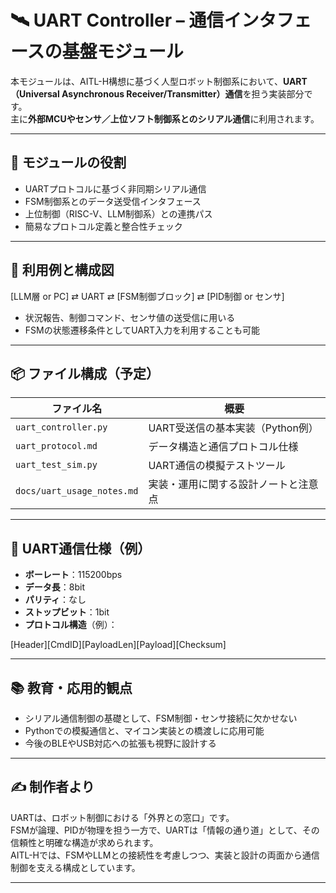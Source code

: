 # 🛰️ UART Controller – 通信インタフェースの基盤モジュール

本モジュールは、AITL-H構想に基づく人型ロボット制御系において、**UART（Universal Asynchronous Receiver/Transmitter）通信**を担う実装部分です。  
主に**外部MCUやセンサ／上位ソフト制御系とのシリアル通信**に利用されます。

---

## 🔧 モジュールの役割

- UARTプロトコルに基づく非同期シリアル通信
- FSM制御系とのデータ送受信インタフェース
- 上位制御（RISC-V、LLM制御系）との連携パス
- 簡易なプロトコル定義と整合性チェック

---

## 🔁 利用例と構成図

[LLM層 or PC] ⇄ UART ⇄ [FSM制御ブロック] ⇄ [PID制御 or センサ]

- 状況報告、制御コマンド、センサ値の送受信に用いる
- FSMの状態遷移条件としてUART入力を利用することも可能

---

## 📦 ファイル構成（予定）

| ファイル名 | 概要 |
|------------|------|
| `uart_controller.py` | UART受送信の基本実装（Python例） |
| `uart_protocol.md` | データ構造と通信プロトコル仕様 |
| `uart_test_sim.py` | UART通信の模擬テストツール |
| `docs/uart_usage_notes.md` | 実装・運用に関する設計ノートと注意点 |

---

## 🧩 UART通信仕様（例）

- **ボーレート**：115200bps
- **データ長**：8bit
- **パリティ**：なし
- **ストップビット**：1bit
- **プロトコル構造**（例）：

[Header][CmdID][PayloadLen][Payload][Checksum]

---

## 📚 教育・応用的観点

- シリアル通信制御の基礎として、FSM制御・センサ接続に欠かせない
- Pythonでの模擬通信と、マイコン実装との橋渡しに応用可能
- 今後のBLEやUSB対応への拡張も視野に設計する

---

## ✍️ 制作者より

UARTは、ロボット制御における「外界との窓口」です。  
FSMが論理、PIDが物理を担う一方で、UARTは「情報の通り道」として、その信頼性と明確な構造が求められます。  
AITL-Hでは、FSMやLLMとの接続性を考慮しつつ、実装と設計の両面から通信制御を支える構成としています。

---
